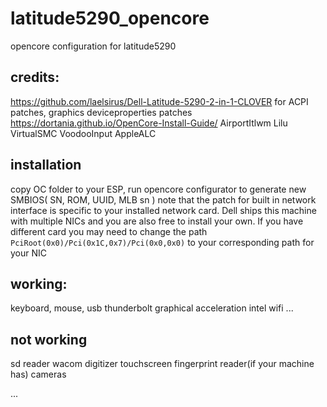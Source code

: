 # latitude5290_opencore
opencore configuration for latitude5290 

## credits: 
https://github.com/laelsirus/Dell-Latitude-5290-2-in-1-CLOVER for ACPI patches, graphics deviceproperties patches
https://dortania.github.io/OpenCore-Install-Guide/ 
AirportItlwm
Lilu
VirtualSMC
VoodooInput
AppleALC

## installation
copy OC folder to your ESP, run opencore configurator to generate new SMBIOS( SN, ROM, UUID, MLB sn )
note that the patch for built in network interface is specific to your installed network card. Dell ships this machine with multiple NICs and you are also free to install your own. If you have different card you may need to change the path `PciRoot(0x0)/Pci(0x1C,0x7)/Pci(0x0,0x0)` to your corresponding path for your NIC 

## working: 
keyboard, mouse, usb
thunderbolt
graphical acceleration
intel wifi 
... 

## not working
sd reader
wacom digitizer
touchscreen
fingerprint reader(if your machine has) 
cameras

... 
